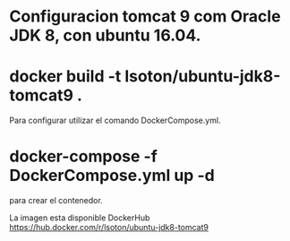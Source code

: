 # Configuracion tomcat 9 com Oracle JDK 8, con ubuntu 16.04.

# docker build -t lsoton/ubuntu-jdk8-tomcat9 .

Para configurar utilizar el comando DockerCompose.yml.

# docker-compose -f DockerCompose.yml up -d

para crear el contenedor.

La imagen esta disponible DockerHub https://hub.docker.com/r/lsoton/ubuntu-jdk8-tomcat9
